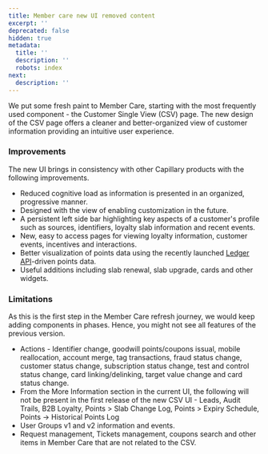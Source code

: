 ```yaml
---
title: Member care new UI removed content
excerpt: ''
deprecated: false
hidden: true
metadata:
  title: ''
  description: ''
  robots: index
next:
  description: ''
---
```

We put some fresh paint to Member Care, starting with the most frequently used component - the Customer Single View (CSV) page. The new design of the CSV page offers a cleaner and better-organized view of customer information providing an intuitive user experience.

### Improvements

The new UI brings in consistency with other Capillary products with the following improvements.

* Reduced cognitive load as information is presented in an organized, progressive manner.
* Designed with the view of enabling customization in the future.
* A persistent left side bar highlighting key aspects of a customer's profile such as sources, identifiers, loyalty slab information and recent events.
* New, easy to access pages for viewing loyalty information, customer events, incentives and interactions.
* Better visualization of points data using the recently launched [Ledger API](https://docs.google.com/document/d/1VyKPazJ-hzOWIxP-PA4bz0UrzRI5-LOaQcwfiwGIcbk/edit?usp=sharing)-driven points data.
* Useful additions including slab renewal, slab upgrade, cards and other widgets.

### Limitations

As this is the first step in the Member Care refresh journey, we would keep adding components in phases. Hence, you might not see all features of the previous version.

* Actions - Identifier change, goodwill points/coupons issual, mobile reallocation, account merge, tag transactions, fraud status change, customer status change, subscription status change, test and control status change, card linking/delinking, target value change and card status change.
* From the More Information section in the current UI, the following will not be present in the first release of the new CSV UI - Leads, Audit Trails, B2B Loyalty, Points > Slab Change Log, Points > Expiry Schedule, Points -> Historical Points Log 
* User Groups v1 and v2 information and events.
* Request management, Tickets management, coupons search and other items in Member Care that are not related to the CSV.

##
